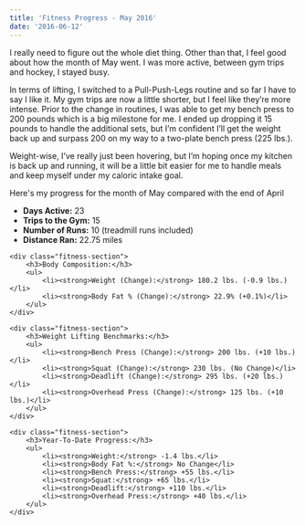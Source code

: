 ```yaml
---
title: 'Fitness Progress - May 2016'
date: '2016-06-12'
---
```


I really need to figure out the whole diet thing. Other than that, I feel good about how the month of May went. I was more active, between gym trips and hockey, I stayed busy.

In terms of lifting, I switched to a Pull-Push-Legs routine and so far I have to say I like it. My gym trips are now a little shorter, but I feel like they’re more intense. Prior to the change in routines, I was able to get my bench press to 200 pounds which is a big milestone for me. I ended up dropping it 15 pounds to handle the additional sets, but I’m confident I’ll get the weight back up and surpass 200 on my way to a two-plate bench press (225 lbs.).

Weight-wise, I’ve really just been hovering, but I’m hoping once my kitchen is back up and running, it will be a little bit easier for me to handle meals and keep myself under my caloric intake goal.

Here's my progress for the month of May compared with the end of April

<div class="fitness-progress">
    <div class="fitness-section">
        <ul>
            <li><strong>Days Active:</strong> 23</li>
            <li><strong>Trips to the Gym:</strong> 15</li>
            <li><strong>Number of Runs:</strong> 10 (treadmill runs included)</li>
            <li><strong>Distance Ran:</strong> 22.75 miles</li>
        </ul>
    </div>

    <div class="fitness-section">
        <h3>Body Composition:</h3>
        <ul>
            <li><strong>Weight (Change):</strong> 180.2 lbs. (-0.9 lbs.)</li>
            <li><strong>Body Fat % (Change):</strong> 22.9% (+0.1%)</li>
        </ul>
    </div>

    <div class="fitness-section">
        <h3>Weight Lifting Benchmarks:</h3>
        <ul>
            <li><strong>Bench Press (Change):</strong> 200 lbs. (+10 lbs.)</li>
            <li><strong>Squat (Change):</strong> 230 lbs. (No Change)</li>
            <li><strong>Deadlift (Change):</strong> 295 lbs. (+20 lbs.)</li>
            <li><strong>Overhead Press (Change):</strong> 125 lbs. (+10 lbs.)</li>
        </ul>
    </div>

    <div class="fitness-section">
        <h3>Year-To-Date Progress:</h3>
        <ul>
            <li><strong>Weight:</strong> -1.4 lbs.</li>
            <li><strong>Body Fat %:</strong> No Change</li>
            <li><strong>Bench Press:</strong> +55 lbs.</li>
            <li><strong>Squat:</strong> +65 lbs.</li>
            <li><strong>Deadlift:</strong> +110 lbs.</li>
            <li><strong>Overhead Press:</strong> +40 lbs.</li>
        </ul>
    </div>

</div>
